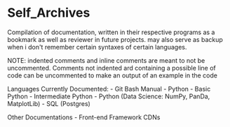 # Self_Archives
Compilation of documentation, written in their respective programs as a bookmark as well as reviewer in future projects.
may also serve as backup when i don't remember certain syntaxes of certain languages.

NOTE: indented comments and inline comments are meant to not be uncommented. 
Comments not indented ard containing a possible line of code can be 
uncommented to make an output of an example in the code

Languages Currently Documented:
    - Git Bash Manual
    - Python
        - Basic Python
        - Intermediate Python
        - Python (Data Science: NumPy, PanDa, MatplotLib)
    - SQL (Postgres)

Other Documentations
    - Front-end Framework CDNs
